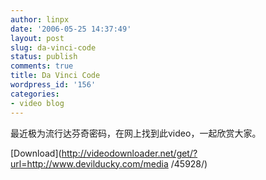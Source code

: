 ```yaml
---
author: linpx
date: '2006-05-25 14:37:49'
layout: post
slug: da-vinci-code
status: publish
comments: true
title: Da Vinci Code
wordpress_id: '156'
categories:
- video blog
---
```


最近极为流行达芬奇密码，在网上找到此video，一起欣赏大家。

  
[Download](http://videodownloader.net/get/?url=http://www.devilducky.com/media
/45928/)


